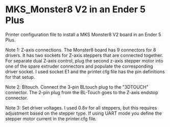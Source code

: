 # MKS_Monster8 V2 in an Ender 5 Plus

Printer configuration file to install a MKS Monster8 V2 board in an Ender 5 Plus.

Note 1: Z-axis connections.
The Monster8 board has 9 connectors for 8 drivers. It has two sockets for Z-axis steppers that are connected together.  For separate dual Z-axis control, plug the second z-axis stepper motor into one of the spare extruder connectors and populate the corresponding driver socket. I used socket E1 and the printer.cfg file has the pin definitions for that setup.

Note 2: Bltouch. 
Connect the 3-pin BLtouch plug to the "3DTOUCH" connector. The 
2-pin plug from the BL-Touch goes to the Z-axis endstop connector.

Note 3: Set driver voltages. 
I used 0.8v for all steppers, but this requires adjustment based on the stepper type. If using UART mode you define the stepper motor current in the printer.cfg file.
